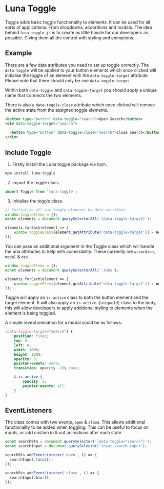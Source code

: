 # Luna Toggle
Toggle adds basic toggle functionality to elements. It can be used for all sorts of applications. From dropdowns, accordions and modals. The idea behind `luna-toggle.js` is to create as little hassle for our developers as possible. Giving them all the control with styling and animations.

## Example
There are a few data attributes you need to set up toggle correctly. The `data-toggle` will be applied to your button elements which once clicked will initialise the toggle of an element with the `data-toggle-target` attribute. Please note that there should only be one `data-toggle-target`.

Within both `data-toggle` and `data-toggle-target` you should apply a unique name that connects the two elements.

There is also a `data-toggle-close` attribute which once clicked will remove the active state from the assigned toggle elements.

```html
<button type="button" data-toggle="search">Open Search</button>
<div data-toggle-target="search">
  ...
  <button type="button" data-toggle-close="search">Close Search</button>
</div>
```

## Include Toggle

1. Firstly install the Luna toggle package via npm.
```bash
npm install luna-toggle
```

2. Import the toggle class.
```js
import Toggle from 'luna-toggle';
```

3. Initialise the toggle class.
```js
// Initialize all our toggle elements by data attribute.
window.toggleElems = {};
const elements = document.querySelectorAll('[data-toggle-target]');

elements.forEach(element => {
    window.toggleElems[element.getAttribute('data-toggle-target')] = new Toggle(element);
});
```

You can pass an additional argument in the Toggle class which will handle the aria attributes to help with accessibility. These currently are `accordion`, `modal` & `tab`.

```js
window.toggleElems = {};
const elements = document.querySelectorAll('.tabs');

elements.forEach(element => {
    window.toggleElems[element.getAttribute('data-toggle-target')] = new Toggle(element, 'tab');
});
```

Toggle will apply an `is-active` class to both the button element and the target element. It will also apply an `is-active-{uniqueId}` class to the body, this will allow developers to apply additional styling to elements when the element is being toggled.

A simple reveal animation for a modal could be as follows:

```scss
[data-toggle-target="search"] {
    position: fixed;
    top: 0;
    left: 0;
    width: 100%;
    height: 100%;
    opacity: 0;
    pointer-events: none;
    transition: opacity .25s ease;

    &.is-active {
        opacity: 1;
        pointer-events: all;
    }
}
```

## EventListeners
The class comes with two events, `open` & `close`. This allows additional functionality to be added when toggling. This can be useful to focus on inputs, or add custom in & out animations after each state.

```js
const searchBtn = document.querySelector('[data-toggle="search"]');
const searchInput = document.querySelector('input.search-input');

searchBtn.addEventListener('open', () => {
  searchInput.focus();
});

searchBtn.addEventListener('close', () => {
  searchInput.blur();
});
```